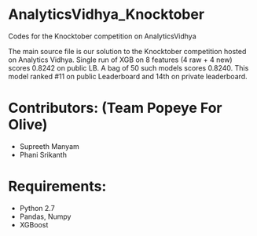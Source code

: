 # AnalyticsVidhya_Knocktober
Codes for the Knocktober competition on AnalyticsVidhya

The main source file is our solution to the Knocktober competition hosted on Analytics Vidhya. Single run of XGB on 8 features (4 raw + 4 new) scores 0.8242 on public LB. A bag of 50 such models scores 0.8240. This model ranked #11 on public Leaderboard and 14th on private leaderboard.

# Contributors: (Team Popeye For Olive)
  - Supreeth Manyam
  - Phani Srikanth

# Requirements:
  - Python 2.7
  - Pandas, Numpy
  - XGBoost
